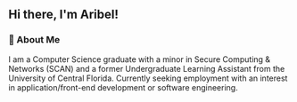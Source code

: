 ## Hi there, I'm Aribel!

### 📖 About Me
I am a Computer Science graduate with a minor in Secure Computing & Networks (SCAN) and a former Undergraduate Learning Assistant from the University of Central Florida. Currently seeking employment with an interest in application/front-end development or software engineering.

<!--
**aribelruiz/aribelruiz** is a ✨ _special_ ✨ repository because its `README.md` (this file) appears on your GitHub profile.

Here are some ideas to get you started:

- 🔭 I’m currently working on ...
- 🌱 I’m currently learning ...
- 👯 I’m looking to collaborate on ...
- 🤔 I’m looking for help with ...
- 💬 Ask me about ...
- 📫 How to reach me: ...
- 😄 Pronouns: ...
- ⚡ Fun fact: ...
-->
